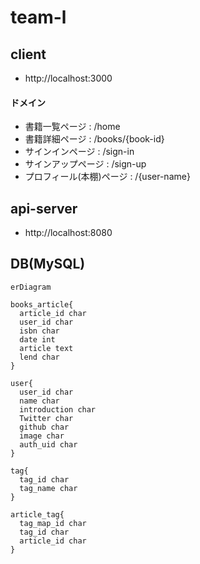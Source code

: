 # team-l

## client
- http://localhost:3000
#### ドメイン

- 書籍一覧ページ : /home 
- 書籍詳細ページ : /books/{book-id}
- サインインページ : /sign-in
- サインアップページ : /sign-up
- プロフィール(本棚)ページ : /{user-name}

## api-server
- http://localhost:8080

## DB(MySQL)

```mermaid
erDiagram

books_article{
  article_id char
  user_id char
  isbn char
  date int
  article text
  lend char
}

user{
  user_id char
  name char
  introduction char
  Twitter char
  github char
  image char
  auth_uid char
}

tag{
  tag_id char
  tag_name char
}

article_tag{
  tag_map_id char
  tag_id char
  article_id char
}

```
